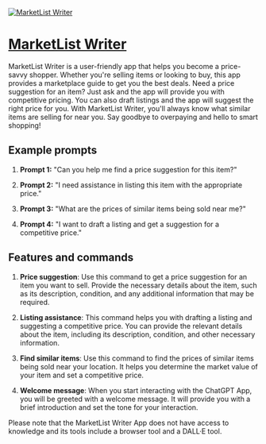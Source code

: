 [![MarketList Writer](https://files.oaiusercontent.com/file-aYJKUnD8kLnQfAR1bDBtU0pR?se=2123-10-19T02%3A06%3A40Z&sp=r&sv=2021-08-06&sr=b&rscc=max-age%3D31536000%2C%20immutable&rscd=attachment%3B%20filename%3D7a150240-98b8-4687-aefa-6ce4fb5efd9f.png&sig=%2B0zRIWm8o1rD0Dk%2BvjJHT7TpVSSymmey0AhV3YKeqno%3D)](https://chat.openai.com/g/g-mvONpOw2L-marketlist-writer)

# [MarketList Writer](https://chat.openai.com/g/g-mvONpOw2L-marketlist-writer)

MarketList Writer is a user-friendly app that helps you become a price-savvy shopper. Whether you're selling items or looking to buy, this app provides a marketplace guide to get you the best deals. Need a price suggestion for an item? Just ask and the app will provide you with competitive pricing. You can also draft listings and the app will suggest the right price for you. With MarketList Writer, you'll always know what similar items are selling for near you. Say goodbye to overpaying and hello to smart shopping!

## Example prompts

1. **Prompt 1:** "Can you help me find a price suggestion for this item?"

2. **Prompt 2:** "I need assistance in listing this item with the appropriate price."

3. **Prompt 3:** "What are the prices of similar items being sold near me?"

4. **Prompt 4:** "I want to draft a listing and get a suggestion for a competitive price."

## Features and commands

1. **Price suggestion**: Use this command to get a price suggestion for an item you want to sell. Provide the necessary details about the item, such as its description, condition, and any additional information that may be required.

2. **Listing assistance**: This command helps you with drafting a listing and suggesting a competitive price. You can provide the relevant details about the item, including its description, condition, and other necessary information.

3. **Find similar items**: Use this command to find the prices of similar items being sold near your location. It helps you determine the market value of your item and set a competitive price.

4. **Welcome message**: When you start interacting with the ChatGPT App, you will be greeted with a welcome message. It will provide you with a brief introduction and set the tone for your interaction.

Please note that the MarketList Writer App does not have access to knowledge and its tools include a browser tool and a DALL·E tool.